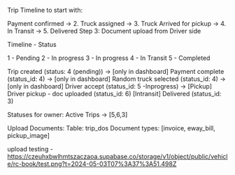 Trip Timeline to start with:

Payment confirmed -> 2. Truck assigned -> 3. Truck Arrived for pickup -> 4. In Transit -> 5. Delivered
Step 3: Document upload from Driver side

Timeline - Status

1 - Pending
2 - In progress
3 - In progress
4 - In Transit
5 - Completed

Trip created (status: 4 (pending)) -> [only in dashboard]
Payment complete (status_id: 4) -> [only in dashboard]
Random truck selected (status_id: 4) -> [only in dashboard]
Driver accept (status_id: 5 -Inprogress) -> [Pickup]
Driver pickup - doc uploaded (status_id: 6) [Intransit]
Delivered (status_id: 3)

Statuses for owner:
Active Trips -> [5,6,3]

Upload Documents:
Table: trip_dos
Document types: [invoice, eway_bill, pickup_image]

upload testing -
https://czeuhxbwlhmtszaczaoa.supabase.co/storage/v1/object/public/vehicle/rc-book/test.png?t=2024-05-03T07%3A37%3A51.498Z
